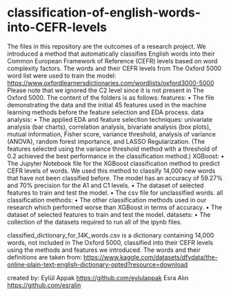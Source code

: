 # classification-of-english-words-into-CEFR-levels
The files in this repository are the outcomes of a research project. We introduced a method that automatically classifies English words into their Common European Framework of Reference (CEFR) levels based on word complexity factors. The words and their CEFR levels from The Oxford 5000 word list were used to train the model: https://www.oxfordlearnersdictionaries.com/wordlists/oxford3000-5000
Please note that we ignored the C2 level since it is not present in The Oxford 5000.
The content of the folders is as follows:
features:
•	The file demonstrating the data and the initial 45 features used in the machine learning methods before the feature selection and EDA process.
data analysis: 
•	The applied EDA and feature selection techniques: univariate analysis (bar charts), correlation analysis, bivariate analysis (box plots), mutual information, Fisher score, variance threshold, analysis of variance (ANOVA), random forest importance, and LASSO Regularization. (The features selected using the variance threshold method with a threshold of 0.2 achieved the best performance in the classification method.)
XGBoost: 
•	The Jupyter Notebook file for the XGBoost classification method to predict CEFR levels of words. We used this method to classify 14,000 new words that have not been classified before. The model has an accuracy of 59.27% and 70% precision for the A1 and C1 levels.
•	The dataset of selected features to train and test the model.
•	The csv file for unclassified words.
all classification methods:
•	The other classification methods used in our research which performed worse than XGBoost in terms of accuracy.
•	The dataset of selected features to train and test the model.
datasets:
•	The collection of the datasets required to run all of the ipynb files.

classified_dictionary_for_14K_words.csv is a dictionary containing 14,000 words, not included in The Oxford 5000, classified into their CEFR levels using the methods and features we introduced. The words and their definitions are taken from:  https://www.kaggle.com/datasets/dfydata/the-online-plain-text-english-dictionary-opted?resource=download

created by:
Eylül Appak https://github.com/eylulappak
Esra Alın https://github.com/esralin
